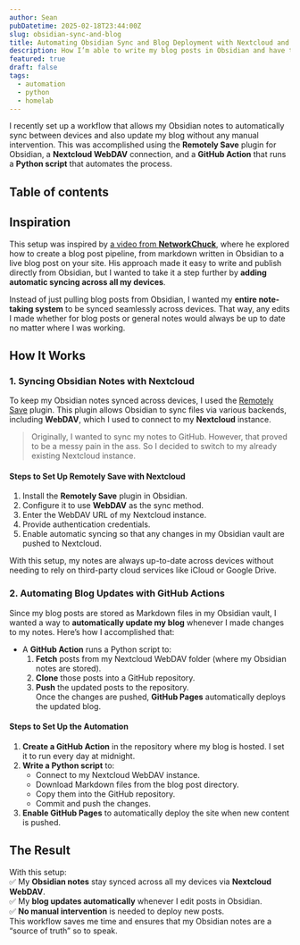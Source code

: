 ```yaml
---
author: Sean
pubDatetime: 2025-02-18T23:44:00Z
slug: obsidian-sync-and-blog
title: Automating Obsidian Sync and Blog Deployment with Nextcloud and GitHub Actions
description: How I’m able to write my blog posts in Obsidian and have them automatically show up here!
featured: true
draft: false
tags:
  - automation
  - python
  - homelab
---
```

I recently set up a workflow that allows my Obsidian notes to automatically sync between devices and also update my blog without any manual intervention. This was accomplished using the **Remotely Save** plugin for Obsidian, a **Nextcloud WebDAV** connection, and a **GitHub Action** that runs a **Python script** that automates the process.

## Table of contents

## Inspiration

This setup was inspired by [a video from **NetworkChuck**](https://youtu.be/dnE7c0ELEH8?si=YlK2PJ4si6hp_KzO), where he explored how to create a blog post pipeline, from markdown written in Obsidian to a live blog post on your site. His approach made it easy to write and publish directly from Obsidian, but I wanted to take it a step further by **adding automatic syncing across all my devices**.

Instead of just pulling blog posts from Obsidian, I wanted my **entire note-taking system** to be synced seamlessly across devices. That way, any edits I made whether for blog posts or general notes would always be up to date no matter where I was working.
## How It Works  

### 1. Syncing Obsidian Notes with Nextcloud
To keep my Obsidian notes synced across devices, I used the [Remotely Save](https://github.com/remotely-save/remotely-save) plugin. This plugin allows Obsidian to sync files via various backends, including **WebDAV**, which I used to connect to my **Nextcloud** instance.
> Originally, I wanted to sync my notes to GitHub. However, that proved to be a messy pain in the ass. So I decided to switch to my already existing Nextcloud instance.
#### Steps to Set Up Remotely Save with Nextcloud
1. Install the **Remotely Save** plugin in Obsidian.  
2. Configure it to use **WebDAV** as the sync method.  
3. Enter the WebDAV URL of my Nextcloud instance.  
4. Provide authentication credentials.  
5. Enable automatic syncing so that any changes in my Obsidian vault are pushed to Nextcloud.

With this setup, my notes are always up-to-date across devices without needing to rely on third-party cloud services like iCloud or Google Drive.  
### 2. Automating Blog Updates with GitHub Actions
Since my blog posts are stored as Markdown files in my Obsidian vault, I wanted a way to **automatically update my blog** whenever I made changes to my notes. Here’s how I accomplished that:  
- A **GitHub Action** runs a Python script to:
  1. **Fetch** posts from my Nextcloud WebDAV folder (where my Obsidian notes are stored). 
  2. **Clone** those posts into a GitHub repository.  
  3. **Push** the updated posts to the repository.  
Once the changes are pushed, **GitHub Pages** automatically deploys the updated blog.  
#### Steps to Set Up the Automation  
1. **Create a GitHub Action** in the repository where my blog is hosted. I set it to run every day at midnight.
2. **Write a Python script** to:  
   - Connect to my Nextcloud WebDAV instance.  
   - Download Markdown files from the blog post directory.  
   - Copy them into the GitHub repository.  
   - Commit and push the changes.  
3. **Enable GitHub Pages** to automatically deploy the site when new content is pushed.
## The Result  
With this setup:  
✅ My **Obsidian notes** stay synced across all my devices via **Nextcloud WebDAV**.  
✅ My **blog updates automatically** whenever I edit posts in Obsidian.  
✅ **No manual intervention** is needed to deploy new posts.  
This workflow saves me time and ensures that my Obsidian notes are a “source of truth” so to speak.